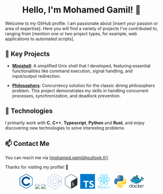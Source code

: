 <h1 align="center"><strong>Hello, I'm Mohamed Gamil! 👋</strong></h1>
Welcome to my GitHub profile. I am passionate about [insert your passion or area of expertise]. Here you will find a variety of projects I've contributed to, ranging from [mention one or two project types, for example, web applications to automated scripts].

## 🚀 Key Projects

- **[Minishell](https://github.com/mohazerro/minishell)**: A simplified Unix shell that I developed, featuring essential functionalities like command execution, signal handling, and input/output redirection.

- **[Philosophers](https://github.com/mohazerro/philosophers)**: Concurrency solution for the classic dining philosophers problem. This project demonstrates my skills in handling concurrent processes, synchronization, and deadlock prevention.

## 🔧 Technologies

I primarily work with <strong>C</strong>, <strong>C++</strong>, <strong>Typescript</strong>, <strong>Python</strong> and <strong>Rust</strong>, and enjoy discovering new technologies to solve interesting problems

## 📫 Contact Me

You can reach me via [mohamed.gamil@outlook.fr].

Thanks for visiting my profile! 🌟
<p align="center">
<img width=50 src="https://raw.githubusercontent.com/devicons/devicon/1119b9f84c0290e0f0b38982099a2bd027a48bf1/icons/c/c-line.svg">
<img width=50 src="https://cdn.jsdelivr.net/gh/devicons/devicon/icons/git/git-original.svg" />
<img width=50 src="https://cdn.jsdelivr.net/gh/devicons/devicon/icons/linux/linux-original.svg" />
<img width=50 src="https://raw.githubusercontent.com/devicons/devicon/55609aa5bd817ff167afce0d965585c92040787a/icons/cplusplus/cplusplus-line.svg">
<img width=50 src="https://raw.githubusercontent.com/devicons/devicon/1119b9f84c0290e0f0b38982099a2bd027a48bf1/icons/bash/bash-original.svg">
<img width=50 src="https://github.com/devicons/devicon/blob/master/icons/typescript/typescript-original.svg">
<img width=50 src="https://raw.githubusercontent.com/devicons/devicon/1119b9f84c0290e0f0b38982099a2bd027a48bf1/icons/react/react-original-wordmark.svg">
<img width=50 src="https://raw.githubusercontent.com/devicons/devicon/1119b9f84c0290e0f0b38982099a2bd027a48bf1/icons/python/python-original.svg">
<img width=50 src="https://github.com/devicons/devicon/blob/master/icons/docker/docker-original-wordmark.svg">
</p>
